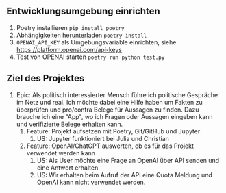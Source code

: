 ## Entwicklungsumgebung einrichten

1. Poetry installieren `pip install poetry`
2. Abhängigkeiten herunterladen `poetry install`
3. `OPENAI_API_KEY` als Umgebungsvariable einrichten, siehe https://platform.openai.com/api-keys
4. Test von OPENAI starten `poetry run python test.py`

## Ziel des Projektes

1. Epic: Als politisch interessierter Mensch führe ich politische Gespräche im Netz und real. Ich möchte dabei eine Hilfe haben um Fakten zu überprüfen und pro/contra Belege für Aussagen zu finden. Dazu brauche ich eine "App", wo ich Fragen oder Aussagen eingeben kann und verifizierte Belege erhalten kann.
    1. Feature: Projekt aufsetzen mit Poetry, Git/GitHub und Jupyter
        1. US: Jupyter funktioniert bei Julia und Christian
    1. Feature: OpenAI/ChatGPT auswerten, ob es für das Projekt verwendet werden kann 
        1. US: Als User möchte eine Frage an OpenAI über API senden und eine Antwort erhalten.
        1. US: Wir erhalten beim Aufruf der API eine Quota Meldung und OpenAI kann nicht verwendet werden.